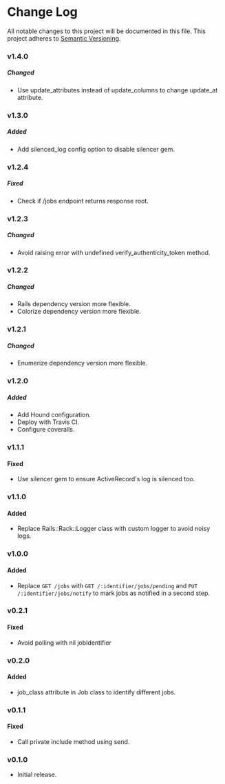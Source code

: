 # Change Log
All notable changes to this project will be documented in this file.
This project adheres to [Semantic Versioning](http://semver.org/).

### v1.4.0

##### Changed

- Use update_attributes instead of update_columns to change update_at attribute.

### v1.3.0

##### Added

- Add silenced_log config option to disable silencer gem.

### v1.2.4

##### Fixed

- Check if /jobs endpoint returns response root.

### v1.2.3

##### Changed

- Avoid raising error with undefined verify_authenticity_token method.

### v1.2.2

##### Changed

- Rails dependency version more flexible.
- Colorize dependency version more flexible.

### v1.2.1

##### Changed

- Enumerize dependency version more flexible.

### v1.2.0

##### Added

- Add Hound configuration.
- Deploy with Travis CI.
- Configure coveralls.

### v1.1.1

#### Fixed

- Use silencer gem to ensure ActiveRecord's log is silenced too.

### v1.1.0

#### Added

- Replace Rails::Rack::Logger class with custom logger to avoid noisy logs.

### v1.0.0

#### Added

- Replace `GET /jobs` with `GET /:identifier/jobs/pending` and `PUT /:identifier/jobs/notify` to mark jobs as notified in a second step.

### v0.2.1

#### Fixed

- Avoid polling with nil jobIdentifier

### v0.2.0

#### Added

- job_class attribute in Job class to identify different jobs.

### v0.1.1

#### Fixed

- Call private include method using send.

### v0.1.0

- Initial release.
